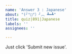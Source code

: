 ```yaml
---
name: 'Answer 3 : Japanese'
about: "(╯°□°）╯︵ ┻━┻"
title: quiz|891|Japanese
labels: ''
assignees: ''

---
```


Just click 'Submit new issue'.
